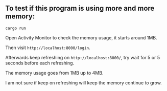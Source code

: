 ## To test if this program is using more and more memory:

```
cargo run
```

Open Activity Monitor to check the memory usage, it starts around 1MB.

Then visit `http://localhost:8000/login`.

Afterwards keep refreshing on `http://localhost:8000/`, try wait for 5 or 5 seconds before each refreshing.

The memory usage goes from 1MB up to 4MB.

I am not sure if keep on refreshing will keep the memory continue to grow.